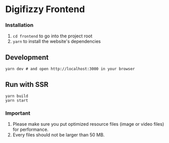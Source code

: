 # Digifizzy Frontend

### Installation

1. `cd frontend` to go into the project root
2. `yarn` to install the website's dependencies

## Development

```shell script
yarn dev # and open http://localhost:3000 in your browser 
```

## Run with SSR

```shell script
yarn build
yarn start
```

### Important
1. Please make sure you put optimized resource files (image or video files) for performance.
2. Every files should not be larger than 50 MB.
